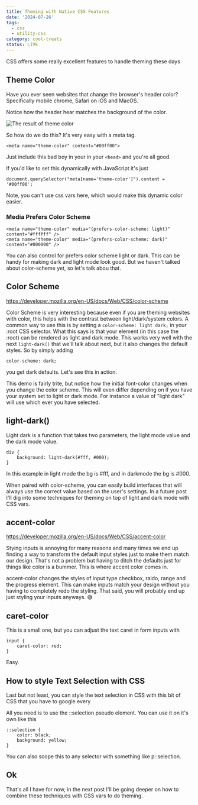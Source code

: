 ```yaml
---
title: Theming with Native CSS Features
date: '2024-07-26'
tags:
  - css
  - utility-css
category: cool-treats
status: LIVE
---
```

<script>
	import Basic from '$/demos/color-scheme/Basic.demo';
</script>


CSS offers some really excellent features to handle theming these days

<!-- excerpt -->

## Theme Color

Have you ever seen websites that change the browser's header color? Specifically mobile chrome, Safari on iOS and MacOS.

Notice how the header hear matches the background of the color.

![The result of theme color](/theme-color.png)

So how do we do this? It's very easy with a meta tag.

```
<meta name="theme-color" content="#00ff00">
```

Just include this bad boy in your in your `<head>` and you're all good.

If you'd like to set this dynamically with JavaScript it's just 

```
document.querySelector("meta[name='theme-color']").content = '#00ff00';
```

Note, you can't use css vars here, which would make this dynamic color easier.

### Media Prefers Color Scheme


```
<meta name="theme-color" media="(prefers-color-scheme: light)" content="#ffffff" />
<meta name="theme-color" media="(prefers-color-scheme: dark)" content="#000000" />
```

You can also control for prefers color scheme light or dark. This can be handy for making dark and light mode look good. But we haven't talked about color-scheme yet, so let's talk abou that.

## Color Scheme 

https://developer.mozilla.org/en-US/docs/Web/CSS/color-scheme

Color Scheme is very interesting because even if you are theming websites with color, this helps with the contrast between light/dark/system colors. A common way to use this is by setting a `color-scheme: light dark;` in your :root CSS selector. What this says is that your element (in this case the :root) can be rendered as light and dark mode. This works very well with the next `light-dark()` that we'll talk about next, but it also changes the default styles. So by simply adding

```
color-scheme: dark;
```

you get dark defaults. Let's see this in action.

<Basic />

This demo is fairly trite, but notice how the initial font-color changes when you change the color scheme. This will even differ depending on if you have your system set to light or dark mode. For instance a value of "light dark" will use which ever you have selected. 


## light-dark()

Light dark is a function that takes two parameters, the light mode value and the dark mode value.

```
div {
	background: light-dark(#fff, #000);
}

```

In this example in light mode the bg is #fff, and in darkmode the bg is #000.

When paired with color-scheme, you can easily build interfaces that will always use the correct value based on the user's settings. In a future post I'll dig into some techniques for theming on top of light and dark mode with CSS vars.


## accent-color

https://developer.mozilla.org/en-US/docs/Web/CSS/accent-color

Stying inputs is annoying for many reasons and many times we end up finding a way to transform the default input styles just to make them match our design. That's not a problem but having to ditch the defaults just for things like color is a bummer. This is where accent color comes in.

accent-color changes the styles of input type checkbox, raido, range and the progress element. This can make inputs match your design without you having to completely redo the styling. That said, you will probably end up just styling your inputs anyways. 😅

## caret-color

This is a small one, but you can adjust the text caret in form inputs with 

```
input {
	caret-color: red;
}

```
Easy.

## How to style Text Selection with CSS

Last but not least, you can style the text selection in CSS with this bit of CSS that you have to google every 

All you need is to use the ::selection pseudo element. You can use it on it's own like this

```
::selection {
	color: black;
	background: yellow;
}

```

You can also scope this to any selector with something like p::selection. 

## Ok

That's all I have for now, in the next post I'll be going deeper on how to combine these techniques with CSS vars to do theming.